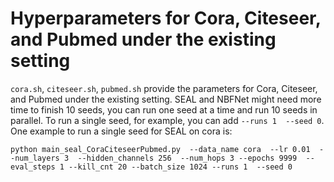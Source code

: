 
# Hyperparameters for Cora, Citeseer, and Pubmed under the existing setting

`cora.sh`, `citeseer.sh`, `pubmed.sh` provide the parameters for  Cora, Citeseer, and Pubmed under the existing setting.  SEAL and NBFNet might need more time to finish 10 seeds, you can run one seed at a time and run 10 seeds in parallel. To run a single seed, for example, you can add `--runs 1  --seed 0`. One example to run a single seed for SEAL on cora is:

```
python main_seal_CoraCiteseerPubmed.py  --data_name cora  --lr 0.01  --num_layers 3  --hidden_channels 256  --num_hops 3 --epochs 9999  --eval_steps 1 --kill_cnt 20 --batch_size 1024 --runs 1  --seed 0
```